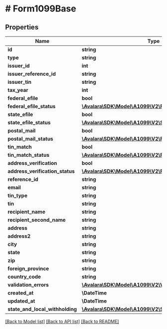 # # Form1099Base

## Properties

Name | Type | Description | Notes
------------ | ------------- | ------------- | -------------
**id** | **string** |  | [optional]
**type** | **string** |  | [optional]
**issuer_id** | **int** |  | [optional]
**issuer_reference_id** | **string** |  | [optional]
**issuer_tin** | **string** |  | [optional]
**tax_year** | **int** |  | [optional]
**federal_efile** | **bool** |  | [optional]
**federal_efile_status** | [**\Avalara\SDK\Model\A1099\V2\Form1099StatusDetail**](Form1099StatusDetail.md) |  | [optional]
**state_efile** | **bool** |  | [optional]
**state_efile_status** | [**\Avalara\SDK\Model\A1099\V2\StateEfileStatusDetail[]**](StateEfileStatusDetail.md) |  | [optional]
**postal_mail** | **bool** |  | [optional]
**postal_mail_status** | [**\Avalara\SDK\Model\A1099\V2\Form1099StatusDetail**](Form1099StatusDetail.md) |  | [optional]
**tin_match** | **bool** |  | [optional]
**tin_match_status** | [**\Avalara\SDK\Model\A1099\V2\Form1099StatusDetail**](Form1099StatusDetail.md) |  | [optional]
**address_verification** | **bool** |  | [optional]
**address_verification_status** | [**\Avalara\SDK\Model\A1099\V2\Form1099StatusDetail**](Form1099StatusDetail.md) |  | [optional]
**reference_id** | **string** |  | [optional]
**email** | **string** |  | [optional]
**tin_type** | **string** |  | [optional]
**tin** | **string** |  | [optional]
**recipient_name** | **string** |  | [optional]
**recipient_second_name** | **string** |  | [optional]
**address** | **string** |  | [optional]
**address2** | **string** |  | [optional]
**city** | **string** |  | [optional]
**state** | **string** |  | [optional]
**zip** | **string** |  | [optional]
**foreign_province** | **string** |  | [optional]
**country_code** | **string** |  | [optional]
**validation_errors** | [**\Avalara\SDK\Model\A1099\V2\ValidationError[]**](ValidationError.md) |  | [optional]
**created_at** | **\DateTime** |  | [optional]
**updated_at** | **\DateTime** |  | [optional]
**state_and_local_withholding** | [**\Avalara\SDK\Model\A1099\V2\StateAndLocalWithholding**](StateAndLocalWithholding.md) |  | [optional]

[[Back to Model list]](../../../README.md#models) [[Back to API list]](../../../README.md#endpoints) [[Back to README]](../../../README.md)
